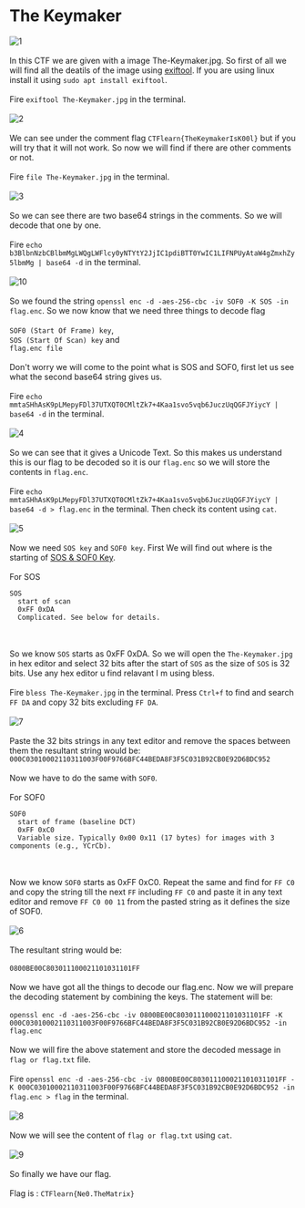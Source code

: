 # The Keymaker
![1](https://user-images.githubusercontent.com/56958135/103641379-b1587900-4f77-11eb-9e76-375478455edc.png)
<br><br>
In this CTF we are given with a image The-Keymaker.jpg. So first of all we will find all the deatils of the image using [exiftool](https://www.google.com/url?sa=t&rct=j&q=&esrc=s&source=web&cd=&cad=rja&uact=8&ved=2ahUKEwiclYCDiILuAhXbyDgGHVqYAV0QFjAAegQIAhAC&url=https%3A%2F%2Fexiftool.org%2F&usg=AOvVaw3z8pOy1eKETUTVGKAiQeM8).
If you are using linux install it using `sudo apt install exiftool`.
<br><br>
Fire `exiftool The-Keymaker.jpg` in the terminal.
<br><br>
![2](https://user-images.githubusercontent.com/56958135/103641384-b289a600-4f77-11eb-945c-adafcd71834c.png)
<br><br>
We can see under the comment flag `CTFlearn{TheKeymakerIsK00l}` but if you will try that it will not work. So now we will find if there are other comments or not.
<br><br>
Fire `file The-Keymaker.jpg` in the terminal.
<br><br>
![3](https://user-images.githubusercontent.com/56958135/103641387-b3223c80-4f77-11eb-8429-833dffe9f202.png)
<br><br>
So we can see there are two base64 strings in the comments. So we will decode that one by one.
<br><br>
Fire `echo b3BlbnNzbCBlbmMgLWQgLWFlcy0yNTYtY2JjIC1pdiBTT0YwIC1LIFNPUyAtaW4gZmxhZy5lbmMg | base64 -d` in the terminal.
<br><br>
![10](https://user-images.githubusercontent.com/56958135/103643269-668c3080-4f7a-11eb-92b2-a4a73270d611.png)
<br><br>
So we found the string `openssl enc -d -aes-256-cbc -iv SOF0 -K SOS -in flag.enc`. So we now know that we need three things to decode flag
<br><br>
`SOF0 (Start Of Frame) key`,<br>
`SOS (Start Of Scan) key` and <br>
`flag.enc file`
<br><br>
Don't worry we will come to the point what is SOS and SOF0, first let us see what the second base64 string gives us.
<br><br>
Fire `echo mmtaSHhAsK9pLMepyFDl37UTXQT0CMltZk7+4Kaa1svo5vqb6JuczUqQGFJYiycY | base64 -d` in the terminal.
<br><br>
![4](https://user-images.githubusercontent.com/56958135/103641392-b4536980-4f77-11eb-90b3-7e214037d4f6.png)
<br><br>
So we can see that it gives a Unicode Text. So this makes us understand this is our flag to be decoded so it is our `flag.enc` so we will store the contents in `flag.enc`.
<br><br>
Fire `echo mmtaSHhAsK9pLMepyFDl37UTXQT0CMltZk7+4Kaa1svo5vqb6JuczUqQGFJYiycY | base64 -d > flag.enc` in the terminal. Then check its content using `cat`.
<br><br>
![5](https://user-images.githubusercontent.com/56958135/103641394-b4ec0000-4f77-11eb-8f0b-19dc85d559b2.png)
<br><br>
Now we need `SOS key` and `SOF0 key`. First We will find out where is the starting of [SOS & SOF0 Key](https://www.ccoderun.ca/programming/2017-01-31_jpeg/).
<br><br>
For SOS
```
SOS
  start of scan
  0xFF 0xDA
  Complicated. See below for details.
```
<br><br>
So we know `SOS` starts as 0xFF 0xDA. So we will open the `The-Keymaker.jpg` in hex editor and select 32 bits after the start of `SOS` as the size of `SOS` is 32 bits.
Use any hex editor u find relavant I m using bless.
<br><br>
Fire `bless The-Keymaker.jpg` in the terminal. Press `Ctrl+f` to find and search `FF DA` and copy 32 bits excluding `FF DA`.
<br><br>
![7](https://user-images.githubusercontent.com/56958135/103641400-b6b5c380-4f77-11eb-8307-82b90c3440b5.png)
<br><br>
Paste the 32 bits strings in any text editor and remove the spaces between them the resultant string would be:
<br>
`000C03010002110311003F00F9766BFC44BEDA8F3F5C031B92CB0E92D6BDC952`
<br><br>
Now we have to do the same with `SOF0`.
<br><br>
For SOF0
```
SOF0 	
  start of frame (baseline DCT)
  0xFF 0xC0
  Variable size. Typically 0x00 0x11 (17 bytes) for images with 3 components (e.g., YCrCb).
```
<br><br>
Now we know `SOF0` starts as 0xFF 0xC0. Repeat the same and find for `FF C0` and copy the string till the next `FF` including `FF C0` and paste it in any text editor and remove `FF C0 00 11` from the pasted string as it defines the size of SOF0.
<br><br>
![6](https://user-images.githubusercontent.com/56958135/103641399-b5849680-4f77-11eb-98f3-bda1a28882fd.png)
<br><br>
The resultant string would be:
<br><br>
`0800BE00C803011100021101031101FF`
<br><br>
Now we have got all the things to decode our flag.enc. Now we will prepare the decoding statement by combining the keys. The statement will be:
<br><br>
`openssl enc -d -aes-256-cbc -iv 0800BE00C803011100021101031101FF -K 000C03010002110311003F00F9766BFC44BEDA8F3F5C031B92CB0E92D6BDC952 -in flag.enc`
<br><br>
Now we will fire the above statement and store the decoded message in `flag or flag.txt` file.
<br><br>
Fire `openssl enc -d -aes-256-cbc -iv 0800BE00C803011100021101031101FF -K 000C03010002110311003F00F9766BFC44BEDA8F3F5C031B92CB0E92D6BDC952 -in flag.enc > flag` in the terminal.
<br><br>
![8](https://user-images.githubusercontent.com/56958135/103641407-b7e6f080-4f77-11eb-97f8-adb8b9f38542.png)
<br><br>
Now we will see the content of `flag or flag.txt` using `cat`.
<br><br>
![9](https://user-images.githubusercontent.com/56958135/103641408-b7e6f080-4f77-11eb-8c3a-471b0fdc819d.png)
<br><br>
So finally we have our flag.
<br><br>
Flag is : `CTFlearn{Ne0.TheMatrix}`
